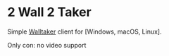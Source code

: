 # 2 Wall 2 Taker

Simple [Walltaker](https://walltaker.joi.how) client for [Windows, macOS, Linux].

Only con: no video support